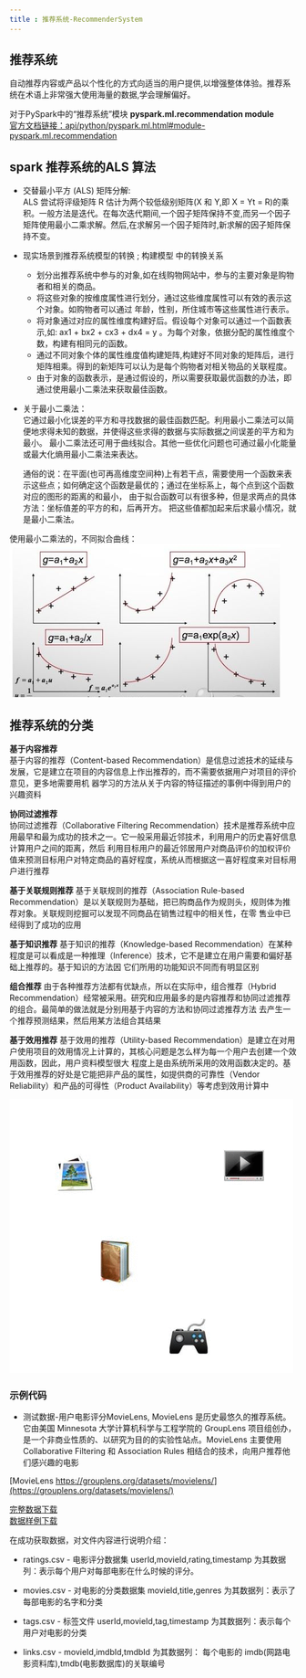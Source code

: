 ```yaml
---
title : 推荐系统-RecommenderSystem
---
```


## 推荐系统 

自动推荐内容或产品以个性化的方式向适当的用户提供,以增强整体体验。推荐系统在术语上非常强大使用海量的数据,学会理解偏好。

对于PySpark中的“推荐系统”模块 **pyspark.ml.recommendation module**        
[官方文档链接：api/python/pyspark.ml.html#module-pyspark.ml.recommendation](http://spark.apache.org/docs/latest/api/python/pyspark.ml.html#module-pyspark.ml.recommendation)

## spark 推荐系统的ALS 算法

* 交替最小平方 (ALS) 矩阵分解:                  
ALS 尝试将评级矩阵 R 估计为两个较低级别矩阵(X 和 Y,即 X = Yt = R)的乘积。一般方法是迭代。在每次迭代期间,一个因子矩阵保持不变,而另一个因子矩阵使用最小二乘求解。然后,在求解另一个因子矩阵时,新求解的因子矩阵保持不变。


* 现实场景到推荐系统模型的转换 ; 构建模型 中的转换关系
  * 划分出推荐系统中参与的对象,如在线购物网站中，参与的主要对象是购物者和相关的商品。
  * 将这些对象的按维度属性进行划分，通过这些维度属性可以有效的表示这个对象。如购物者可以通过 年龄，性别，所住城市等这些属性进行表示。
  * 将对象通过对应的属性维度构建好后。假设每个对象可以通过一个函数表示,如: ax1 + bx2 + cx3 + dx4 = y 。为每个对象，依据分配的属性维度个数，构建有相同元的函数。
  * 通过不同对象个体的属性维度值构建矩阵,构建好不同对象的矩阵后，进行矩阵相乘。得到的新矩阵可以认为是每个购物者对相关物品的关联程度。
  * 由于对象的函数表示，是通过假设的，所以需要获取最优函数的办法，即通过使用最小二乘法来获取最佳函数。

* 关于最小二乘法：   
    它通过最小化误差的平方和寻找数据的最佳函数匹配。利用最小二乘法可以简便地求得未知的数据，并使得这些求得的数据与实际数据之间误差的平方和为最小。
最小二乘法还可用于曲线拟合。其他一些优化问题也可通过最小化能量或最大化熵用最小二乘法来表达。

    通俗的说：在平面(也可再高维度空间种)上有若干点，需要使用一个函数来表示这些点；如何确定这个函数是最优的；通过在坐标系上，每个点到这个函数对应的图形的距离的和最小，
由于拟合函数可以有很多种，但是求两点的具体方法：坐标值差的平方的和，后再开方。 把这些值都加起来后求最小情况，就是最小二乘法。

使用最小二乘法的，不同拟合曲线：
![不同函数的拟合曲线](推荐系统-RecommenderSystems/fitted.png)


## 推荐系统的分类

**基于内容推荐**       
    基于内容的推荐（Content-based Recommendation）是信息过滤技术的延续与发展，它是建立在项目的内容信息上作出推荐的，而不需要依据用户对项目的评价意见，更多地需要用机 器学习的方法从关于内容的特征描述的事例中得到用户的兴趣资料

**协同过滤推荐**      
    协同过滤推荐（Collaborative Filtering Recommendation）技术是推荐系统中应用最早和最为成功的技术之一。它一般采用最近邻技术，利用用户的历史喜好信息计算用户之间的距离，然后 利用目标用户的最近邻居用户对商品评价的加权评价值来预测目标用户对特定商品的喜好程度，系统从而根据这一喜好程度来对目标用户进行推荐

**基于关联规则推荐** 
    基于关联规则的推荐（Association Rule-based Recommendation）是以关联规则为基础，把已购商品作为规则头，规则体为推荐对象。关联规则挖掘可以发现不同商品在销售过程中的相关性，在零 售业中已经得到了成功的应用

**基于知识推荐** 
    基于知识的推荐（Knowledge-based Recommendation）在某种程度是可以看成是一种推理（Inference）技术，它不是建立在用户需要和偏好基础上推荐的。基于知识的方法因 它们所用的功能知识不同而有明显区别

**组合推荐**
    由于各种推荐方法都有优缺点，所以在实际中，组合推荐（Hybrid Recommendation）经常被采用。研究和应用最多的是内容推荐和协同过滤推荐的组合。最简单的做法就是分别用基于内容的方法和协同过滤推荐方法 去产生一个推荐预测结果，然后用某方法组合其结果

**基于效用推荐**
    基于效用的推荐（Utility-based Recommendation）是建立在对用户使用项目的效用情况上计算的，其核心问题是怎么样为每一个用户去创建一个效用函数，因此，用户资料模型很大 程度上是由系统所采用的效用函数决定的。基于效用推荐的好处是它能把非产品的属性，如提供商的可靠性（Vendor Reliability）和产品的可得性（Product Availability）等考虑到效用计算中

![wiki上关于推荐系统](推荐系统-RecommenderSystems/Collaborative_filtering.gif)

### 示例代码

* 测试数据-用户电影评分MovieLens, MovieLens 是历史最悠久的推荐系统。它由美国 Minnesota 大学计算机科学与工程学院的 GroupLens 项目组创办，是一个非商业性质的、以研究为目的的实验性站点。MovieLens 主要使用 Collaborative Filtering 和 Association Rules 相结合的技术，向用户推荐他们感兴趣的电影

[MovieLens https://grouplens.org/datasets/movielens/](https://grouplens.org/datasets/movielens/)

[完整数据下载](http://files.grouplens.org/datasets/movielens/ml-latest.zip)                             
[数据样例下载](http://files.grouplens.org/datasets/movielens/ml-latest-small.zip)

在成功获取数据，对文件内容进行说明介绍：

* ratings.csv - 电影评分数据集 
  userId,movieId,rating,timestamp 为其数据列：表示每个用户对每部电影在什么时候的评分。

* movies.csv - 对电影的分类数据集
  movieId,title,genres 为其数据列：表示了每部电影的名字和分类

* tags.csv - 标签文件 
  userId,movieId,tag,timestamp 为其数据列：表示每个用户对电影的分类

* links.csv - 
  movieId,imdbId,tmdbId 为其数据列： 每个电影的 imdb(网路电影资料库),tmdb(电影数据库)的关联编号
  
~~~python


~~~